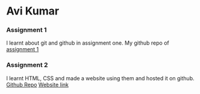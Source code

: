 # Avi Kumar
### Assignment 1
I learnt about git and github in assignment one.
My github repo of [assignment 1](https://github.com/avi0000/ACA-FSWD-2021)
### Assignment 2
I learnt HTML, CSS and made a website using them and hosted it on github.
[Github Repo](https://github.com/avi0000/profile.github.io)  [Website link](https://avi0000.github.io/profile.github.io/)

